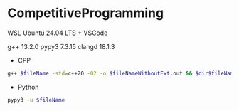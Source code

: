 # CompetitiveProgramming

WSL Ubuntu 24.04 LTS  +  VSCode 

g++ 13.2.0
pypy3 7.3.15
clangd 18.1.3

- CPP
```sh
g++ $fileName -std=c++20 -O2 -o $fileNameWithoutExt.out && $dir$fileNameWithoutExt.out
```

- Python
```sh
pypy3 -u $fileName
```
